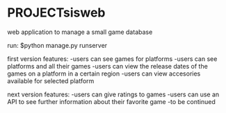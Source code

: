 # PROJECTsisweb
web application to manage a small game database

run:
$python manage.py runserver

first version features:
-users can see games for platforms
-users can see platforms and all their games
-users can view the release dates of the games on a platform in a certain region
-users can view accesories available for selected platform

next version features:
-users can give ratings to games
-users can use an API to see further information about their favorite game
-to be continued
